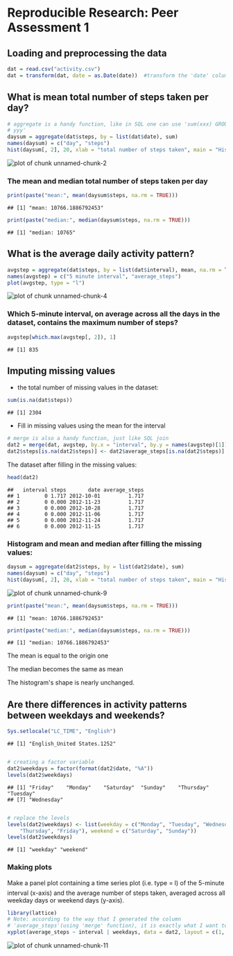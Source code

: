 # Reproducible Research: Peer Assessment 1


## Loading and preprocessing the data

```r
dat = read.csv("activity.csv")
dat = transform(dat, date = as.Date(date))  #transform the 'date' column to the R class 'Date'
```


## What is mean total number of steps taken per day?

```r
# aggregate is a handy function, like in SQL one can use 'sum(xxx) GROUP BY
# yyy'
daysum = aggregate(dat$steps, by = list(dat$date), sum)
names(daysum) = c("day", "steps")
hist(daysum[, 2], 20, xlab = "total number of steps taken", main = "Histogram of total number of steps taken each day")
```

![plot of chunk unnamed-chunk-2](figure/unnamed-chunk-2.png) 

### The mean and median total number of steps taken per day

```r
print(paste("mean:", mean(daysum$steps, na.rm = TRUE)))
```

```
## [1] "mean: 10766.1886792453"
```

```r
print(paste("median:", median(daysum$steps, na.rm = TRUE)))
```

```
## [1] "median: 10765"
```



## What is the average daily activity pattern?

```r
avgstep = aggregate(dat$steps, by = list(dat$interval), mean, na.rm = TRUE)
names(avgstep) = c("5 minute interval", "average_steps")
plot(avgstep, type = "l")
```

![plot of chunk unnamed-chunk-4](figure/unnamed-chunk-4.png) 

### Which 5-minute interval, on average across all the days in the dataset, contains the maximum number of steps?

```r
avgstep[which.max(avgstep[, 2]), 1]
```

```
## [1] 835
```



## Imputing missing values
- the total number of missing values in the dataset:

```r
sum(is.na(dat$steps))
```

```
## [1] 2304
```

-  Fill in missing values using the mean for the interval

```r
# merge is also a handy function, just like SQL join
dat2 = merge(dat, avgstep, by.x = "interval", by.y = names(avgstep)[1])
dat2$steps[is.na(dat2$steps)] <- dat2$average_steps[is.na(dat2$steps)]
```

The dataset after filling in the missing values:

```r
head(dat2)
```

```
##   interval steps       date average_steps
## 1        0 1.717 2012-10-01         1.717
## 2        0 0.000 2012-11-23         1.717
## 3        0 0.000 2012-10-28         1.717
## 4        0 0.000 2012-11-06         1.717
## 5        0 0.000 2012-11-24         1.717
## 6        0 0.000 2012-11-15         1.717
```

### Histogram and mean and median after filling the missing values:

```r
daysum = aggregate(dat2$steps, by = list(dat2$date), sum)
names(daysum) = c("day", "steps")
hist(daysum[, 2], 20, xlab = "total number of steps taken", main = "Histogram of total number of steps taken each day")
```

![plot of chunk unnamed-chunk-9](figure/unnamed-chunk-9.png) 

```r
print(paste("mean:", mean(daysum$steps, na.rm = TRUE)))
```

```
## [1] "mean: 10766.1886792453"
```

```r
print(paste("median:", median(daysum$steps, na.rm = TRUE)))
```

```
## [1] "median: 10766.1886792453"
```


The mean is equal to the origin one

The median becomes the same as mean

The histogram's shape is nearly unchanged.

## Are there differences in activity patterns between weekdays and weekends?


```r
Sys.setlocale("LC_TIME", "English")
```

```
## [1] "English_United States.1252"
```

```r

# creating a factor variable
dat2$weekdays = factor(format(dat2$date, "%A"))
levels(dat2$weekdays)
```

```
## [1] "Friday"    "Monday"    "Saturday"  "Sunday"    "Thursday"  "Tuesday"  
## [7] "Wednesday"
```

```r

# replace the levels
levels(dat2$weekdays) <- list(weekday = c("Monday", "Tuesday", "Wednesday", 
    "Thursday", "Friday"), weekend = c("Saturday", "Sunday"))
levels(dat2$weekdays)
```

```
## [1] "weekday" "weekend"
```


### Making plots
Make a panel plot containing a time series plot (i.e. type = l) of the 5-minute interval (x-axis) and the average number of steps taken, averaged across all weekday days or weekend days (y-axis).

```r
library(lattice)
# Note: according to the way that I generated the column
# 'average_steps'(using 'merge' function), it is exactly what I want to plot
xyplot(average_steps ~ interval | weekdays, data = dat2, layout = c(1, 2), type = "l")
```

![plot of chunk unnamed-chunk-11](figure/unnamed-chunk-11.png) 

